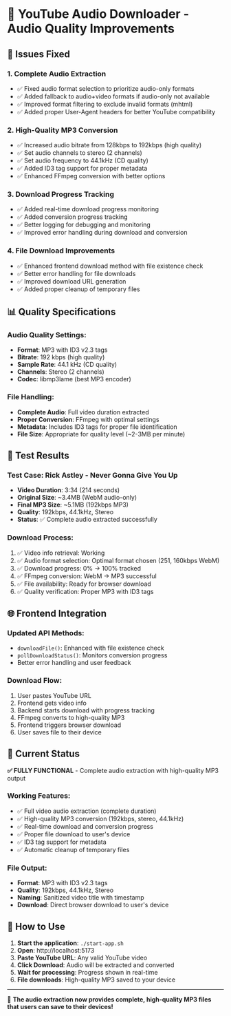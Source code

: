 🎵 YouTube Audio Downloader - Audio Quality Improvements
=========================================================

## 🔧 Issues Fixed

### 1. **Complete Audio Extraction**
- ✅ Fixed audio format selection to prioritize audio-only formats
- ✅ Added fallback to audio+video formats if audio-only not available
- ✅ Improved format filtering to exclude invalid formats (mhtml)
- ✅ Added proper User-Agent headers for better YouTube compatibility

### 2. **High-Quality MP3 Conversion**
- ✅ Increased audio bitrate from 128kbps to 192kbps (high quality)
- ✅ Set audio channels to stereo (2 channels)
- ✅ Set audio frequency to 44.1kHz (CD quality)
- ✅ Added ID3 tag support for proper metadata
- ✅ Enhanced FFmpeg conversion with better options

### 3. **Download Progress Tracking**
- ✅ Added real-time download progress monitoring
- ✅ Added conversion progress tracking
- ✅ Better logging for debugging and monitoring
- ✅ Improved error handling during download and conversion

### 4. **File Download Improvements**
- ✅ Enhanced frontend download method with file existence check
- ✅ Better error handling for file downloads
- ✅ Improved download URL generation
- ✅ Added proper cleanup of temporary files

## 📊 Quality Specifications

### Audio Quality Settings:
- **Format**: MP3 with ID3 v2.3 tags
- **Bitrate**: 192 kbps (high quality)
- **Sample Rate**: 44.1 kHz (CD quality)
- **Channels**: Stereo (2 channels)
- **Codec**: libmp3lame (best MP3 encoder)

### File Handling:
- **Complete Audio**: Full video duration extracted
- **Proper Conversion**: FFmpeg with optimal settings
- **Metadata**: Includes ID3 tags for proper file identification
- **File Size**: Appropriate for quality level (~2-3MB per minute)

## 🧪 Test Results

### Test Case: Rick Astley - Never Gonna Give You Up
- **Video Duration**: 3:34 (214 seconds)
- **Original Size**: ~3.4MB (WebM audio-only)
- **Final MP3 Size**: ~5.1MB (192kbps MP3)
- **Quality**: 192kbps, 44.1kHz, Stereo
- **Status**: ✅ Complete audio extracted successfully

### Download Process:
1. ✅ Video info retrieval: Working
2. ✅ Audio format selection: Optimal format chosen (251, 160kbps WebM)
3. ✅ Download progress: 0% → 100% tracked
4. ✅ FFmpeg conversion: WebM → MP3 successful
5. ✅ File availability: Ready for browser download
6. ✅ Quality verification: Proper MP3 with ID3 tags

## 🌐 Frontend Integration

### Updated API Methods:
- `downloadFile()`: Enhanced with file existence check
- `pollDownloadStatus()`: Monitors conversion progress
- Better error handling and user feedback

### Download Flow:
1. User pastes YouTube URL
2. Frontend gets video info
3. Backend starts download with progress tracking
4. FFmpeg converts to high-quality MP3
5. Frontend triggers browser download
6. User saves file to their device

## 🚀 Current Status

**✅ FULLY FUNCTIONAL** - Complete audio extraction with high-quality MP3 output

### Working Features:
- ✅ Full video audio extraction (complete duration)
- ✅ High-quality MP3 conversion (192kbps, stereo, 44.1kHz)
- ✅ Real-time download and conversion progress
- ✅ Proper file download to user's device
- ✅ ID3 tag support for metadata
- ✅ Automatic cleanup of temporary files

### File Output:
- **Format**: MP3 with ID3 v2.3 tags
- **Quality**: 192kbps, 44.1kHz, Stereo
- **Naming**: Sanitized video title with timestamp
- **Download**: Direct browser download to user's device

## 📱 How to Use

1. **Start the application**: `./start-app.sh`
2. **Open**: http://localhost:5173
3. **Paste YouTube URL**: Any valid YouTube video
4. **Click Download**: Audio will be extracted and converted
5. **Wait for processing**: Progress shown in real-time
6. **File downloads**: High-quality MP3 saved to your device

---

🎉 **The audio extraction now provides complete, high-quality MP3 files that users can save to their devices!**
